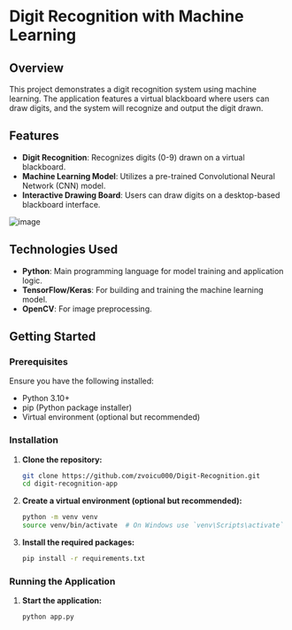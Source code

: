 # Digit Recognition with Machine Learning

## Overview
This project demonstrates a digit recognition system using machine learning. The application features a virtual blackboard where users can draw digits, and the system will recognize and output the digit drawn.

## Features
- **Digit Recognition**: Recognizes digits (0-9) drawn on a virtual blackboard.
- **Machine Learning Model**: Utilizes a pre-trained Convolutional Neural Network (CNN) model.
- **Interactive Drawing Board**: Users can draw digits on a desktop-based blackboard interface.

![image](https://github.com/zvoicu000/Digit-Recognition/assets/130836504/13114570-7b29-4a1d-a7c5-c63da5f98d69)


## Technologies Used
- **Python**: Main programming language for model training and application logic.
- **TensorFlow/Keras**: For building and training the machine learning model.
- **OpenCV**: For image preprocessing.

## Getting Started

### Prerequisites
Ensure you have the following installed:
- Python 3.10+
- pip (Python package installer)
- Virtual environment (optional but recommended)

### Installation

1. **Clone the repository:**
    ```sh
    git clone https://github.com/zvoicu000/Digit-Recognition.git
    cd digit-recognition-app
    ```

2. **Create a virtual environment (optional but recommended):**
    ```sh
    python -m venv venv
    source venv/bin/activate  # On Windows use `venv\Scripts\activate`
    ```

3. **Install the required packages:**
    ```sh
    pip install -r requirements.txt
    ```

### Running the Application

1. **Start the application:**
    ```sh
    python app.py
    ```
